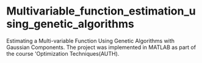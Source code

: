 # Multivariable_function_estimation_using_genetic_algorithms
Estimating a  Multi-variable Function Using Genetic Algorithms with Gaussian Components. The project was implemented in MATLAB as part of the course 'Optimization Techniques(AUTH).
